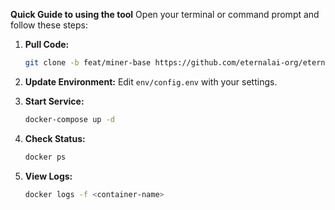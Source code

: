 **Quick Guide to using the tool**
Open your terminal or command prompt and follow these steps:

1. **Pull Code:**
   ```bash
   git clone -b feat/miner-base https://github.com/eternalai-org/eternal.git
   ```
   
2. **Update Environment:**
   Edit `env/config.env` with your settings.

3. **Start Service:**

    ```bash
    docker-compose up -d
    ```
    
4. **Check Status:**
    ```bash
    docker ps
    ```
    
5. **View Logs:**
    ```bash
    docker logs -f <container-name>
    ```


